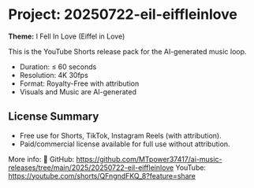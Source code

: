 # Project: 20250722-eil-eiffleinlove

**Theme:** I Fell In Love (Eiffel in Love)

This is the YouTube Shorts release pack for the AI-generated music loop.

- Duration: ≤ 60 seconds
- Resolution: 4K 30fps
- Format: Royalty-Free with attribution
- Visuals and Music are AI-generated

## License Summary
- Free use for Shorts, TikTok, Instagram Reels (with attribution).
- Paid/commercial license available for full use without attribution.

More info:
🔗 GitHub: https://github.com/MTpower37417/ai-music-releases/tree/main/2025/20250722-eil-eiffleinlove
YouTube: https://youtube.com/shorts/QFngndFKQ_8?feature=share
